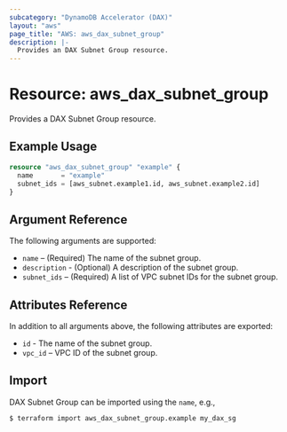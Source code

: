 ```yaml
---
subcategory: "DynamoDB Accelerator (DAX)"
layout: "aws"
page_title: "AWS: aws_dax_subnet_group"
description: |-
  Provides an DAX Subnet Group resource.
---
```


# Resource: aws_dax_subnet_group

Provides a DAX Subnet Group resource.

## Example Usage

```terraform
resource "aws_dax_subnet_group" "example" {
  name       = "example"
  subnet_ids = [aws_subnet.example1.id, aws_subnet.example2.id]
}
```

## Argument Reference

The following arguments are supported:

* `name` – (Required) The name of the subnet group.
* `description` - (Optional) A description of the subnet group.
* `subnet_ids` – (Required) A list of VPC subnet IDs for the subnet group.

## Attributes Reference

In addition to all arguments above, the following attributes are exported:

* `id` - The name of the subnet group.
* `vpc_id` – VPC ID of the subnet group.

## Import

DAX Subnet Group can be imported using the `name`, e.g.,

```
$ terraform import aws_dax_subnet_group.example my_dax_sg
```
